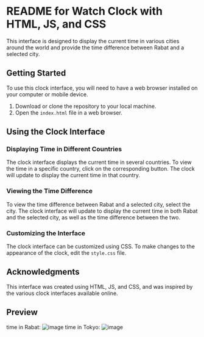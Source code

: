 
# README for Watch Clock with HTML, JS, and CSS

This interface is designed to display the current time in various cities around the world and provide the time difference between Rabat and a selected city.

## Getting Started

To use this clock interface, you will need to have a web browser installed on your computer or mobile device.

1. Download or clone the repository to your local machine.
2. Open the `index.html` file in a web browser.

## Using the Clock Interface

### Displaying Time in Different Countries

The clock interface displays the current time in several countries. To view the time in a specific country, click on the corresponding button. The clock will update to display the current time in that country.

### Viewing the Time Difference

To view the time difference between Rabat and a selected city, select the city. The clock interface will update to display the current time in both Rabat and the selected city, as well as the time difference between the two.

### Customizing the Interface

The clock interface can be customized using CSS. To make changes to the appearance of the clock, edit the `style.css` file.

## Acknowledgments

This interface was created using HTML, JS, and CSS, and was inspired by the various clock interfaces available online.

## Preview

time in Rabat:
![image](https://user-images.githubusercontent.com/125865959/236643674-8b095fed-4d9f-4276-8a9b-4ef194f6250a.png)
time in Tokyo:
![image](https://user-images.githubusercontent.com/125865959/236643757-77d12d02-e114-4e65-88e0-b6e2599f0be6.png)
